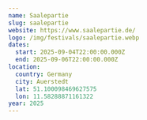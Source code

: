 ```yaml
---
name: Saalepartie
slug: saalepartie
website: https://www.saalepartie.de/
logo: /img/festivals/saalepartie.webp
dates:
  start: 2025-09-04T22:00:00.000Z
  end: 2025-09-06T22:00:00.000Z
location:
  country: Germany
  city: Auerstedt
  lat: 51.100098469627575
  lon: 11.58288871161322
year: 2025
---
```

